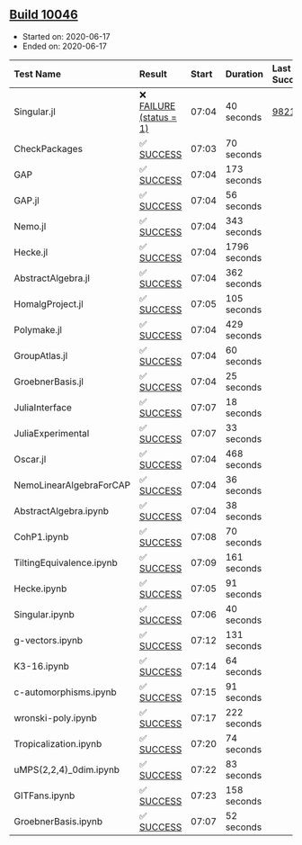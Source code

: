 ## [Build 10046](https://oscarci.mathematik.uni-kl.de/job/oscar/10046/)

* Started on: 2020-06-17
* Ended on: 2020-06-17

| Test Name    | Result | Start | Duration | Last Success | First Failure |
|:-------------|:-------|:------|:---------|:-------------|:--------------|
| Singular.jl | ❌ [FAILURE (status = 1)](https://oscarci.mathematik.uni-kl.de/job/oscar/10046/artifact/logs/build-10046/Singular.jl.log) | 07:04 | 40 seconds | [9821](https://oscarci.mathematik.uni-kl.de/job/oscar/9821/) | [9822](https://oscarci.mathematik.uni-kl.de/job/oscar/9822/) |
| CheckPackages | ✅ [SUCCESS](https://oscarci.mathematik.uni-kl.de/job/oscar/10046/artifact/logs/build-10046/CheckPackages.log) | 07:03 | 70 seconds |  |  |
| GAP | ✅ [SUCCESS](https://oscarci.mathematik.uni-kl.de/job/oscar/10046/artifact/logs/build-10046/GAP.log) | 07:04 | 173 seconds |  |  |
| GAP.jl | ✅ [SUCCESS](https://oscarci.mathematik.uni-kl.de/job/oscar/10046/artifact/logs/build-10046/GAP.jl.log) | 07:04 | 56 seconds |  |  |
| Nemo.jl | ✅ [SUCCESS](https://oscarci.mathematik.uni-kl.de/job/oscar/10046/artifact/logs/build-10046/Nemo.jl.log) | 07:04 | 343 seconds |  |  |
| Hecke.jl | ✅ [SUCCESS](https://oscarci.mathematik.uni-kl.de/job/oscar/10046/artifact/logs/build-10046/Hecke.jl.log) | 07:04 | 1796 seconds |  |  |
| AbstractAlgebra.jl | ✅ [SUCCESS](https://oscarci.mathematik.uni-kl.de/job/oscar/10046/artifact/logs/build-10046/AbstractAlgebra.jl.log) | 07:04 | 362 seconds |  |  |
| HomalgProject.jl | ✅ [SUCCESS](https://oscarci.mathematik.uni-kl.de/job/oscar/10046/artifact/logs/build-10046/HomalgProject.jl.log) | 07:05 | 105 seconds |  |  |
| Polymake.jl | ✅ [SUCCESS](https://oscarci.mathematik.uni-kl.de/job/oscar/10046/artifact/logs/build-10046/Polymake.jl.log) | 07:04 | 429 seconds |  |  |
| GroupAtlas.jl | ✅ [SUCCESS](https://oscarci.mathematik.uni-kl.de/job/oscar/10046/artifact/logs/build-10046/GroupAtlas.jl.log) | 07:04 | 60 seconds |  |  |
| GroebnerBasis.jl | ✅ [SUCCESS](https://oscarci.mathematik.uni-kl.de/job/oscar/10046/artifact/logs/build-10046/GroebnerBasis.jl.log) | 07:04 | 25 seconds |  |  |
| JuliaInterface | ✅ [SUCCESS](https://oscarci.mathematik.uni-kl.de/job/oscar/10046/artifact/logs/build-10046/JuliaInterface.log) | 07:07 | 18 seconds |  |  |
| JuliaExperimental | ✅ [SUCCESS](https://oscarci.mathematik.uni-kl.de/job/oscar/10046/artifact/logs/build-10046/JuliaExperimental.log) | 07:07 | 33 seconds |  |  |
| Oscar.jl | ✅ [SUCCESS](https://oscarci.mathematik.uni-kl.de/job/oscar/10046/artifact/logs/build-10046/Oscar.jl.log) | 07:04 | 468 seconds |  |  |
| NemoLinearAlgebraForCAP | ✅ [SUCCESS](https://oscarci.mathematik.uni-kl.de/job/oscar/10046/artifact/logs/build-10046/NemoLinearAlgebraForCAP.log) | 07:04 | 36 seconds |  |  |
| AbstractAlgebra.ipynb | ✅ [SUCCESS](https://oscarci.mathematik.uni-kl.de/job/oscar/10046/artifact/logs/build-10046/AbstractAlgebra.ipynb.log) | 07:04 | 38 seconds |  |  |
| CohP1.ipynb | ✅ [SUCCESS](https://oscarci.mathematik.uni-kl.de/job/oscar/10046/artifact/logs/build-10046/CohP1.ipynb.log) | 07:08 | 70 seconds |  |  |
| TiltingEquivalence.ipynb | ✅ [SUCCESS](https://oscarci.mathematik.uni-kl.de/job/oscar/10046/artifact/logs/build-10046/TiltingEquivalence.ipynb.log) | 07:09 | 161 seconds |  |  |
| Hecke.ipynb | ✅ [SUCCESS](https://oscarci.mathematik.uni-kl.de/job/oscar/10046/artifact/logs/build-10046/Hecke.ipynb.log) | 07:05 | 91 seconds |  |  |
| Singular.ipynb | ✅ [SUCCESS](https://oscarci.mathematik.uni-kl.de/job/oscar/10046/artifact/logs/build-10046/Singular.ipynb.log) | 07:06 | 40 seconds |  |  |
| g-vectors.ipynb | ✅ [SUCCESS](https://oscarci.mathematik.uni-kl.de/job/oscar/10046/artifact/logs/build-10046/g-vectors.ipynb.log) | 07:12 | 131 seconds |  |  |
| K3-16.ipynb | ✅ [SUCCESS](https://oscarci.mathematik.uni-kl.de/job/oscar/10046/artifact/logs/build-10046/K3-16.ipynb.log) | 07:14 | 64 seconds |  |  |
| c-automorphisms.ipynb | ✅ [SUCCESS](https://oscarci.mathematik.uni-kl.de/job/oscar/10046/artifact/logs/build-10046/c-automorphisms.ipynb.log) | 07:15 | 91 seconds |  |  |
| wronski-poly.ipynb | ✅ [SUCCESS](https://oscarci.mathematik.uni-kl.de/job/oscar/10046/artifact/logs/build-10046/wronski-poly.ipynb.log) | 07:17 | 222 seconds |  |  |
| Tropicalization.ipynb | ✅ [SUCCESS](https://oscarci.mathematik.uni-kl.de/job/oscar/10046/artifact/logs/build-10046/Tropicalization.ipynb.log) | 07:20 | 74 seconds |  |  |
| uMPS(2,2,4)_0dim.ipynb | ✅ [SUCCESS](https://oscarci.mathematik.uni-kl.de/job/oscar/10046/artifact/logs/build-10046/uMPS-2-2-4-_0dim.ipynb.log) | 07:22 | 83 seconds |  |  |
| GITFans.ipynb | ✅ [SUCCESS](https://oscarci.mathematik.uni-kl.de/job/oscar/10046/artifact/logs/build-10046/GITFans.ipynb.log) | 07:23 | 158 seconds |  |  |
| GroebnerBasis.ipynb | ✅ [SUCCESS](https://oscarci.mathematik.uni-kl.de/job/oscar/10046/artifact/logs/build-10046/GroebnerBasis.ipynb.log) | 07:07 | 52 seconds |  |  |

